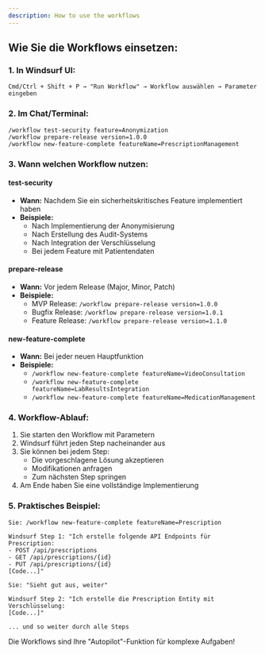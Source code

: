 ```yaml
---
description: How to use the workflows
---
```


## Wie Sie die Workflows einsetzen:

### **1. In Windsurf UI:**
```
Cmd/Ctrl + Shift + P → "Run Workflow" → Workflow auswählen → Parameter eingeben
```

### **2. Im Chat/Terminal:**
```
/workflow test-security feature=Anonymization
/workflow prepare-release version=1.0.0
/workflow new-feature-complete featureName=PrescriptionManagement
```

### **3. Wann welchen Workflow nutzen:**

#### **test-security**
- **Wann:** Nachdem Sie ein sicherheitskritisches Feature implementiert haben
- **Beispiele:**
  - Nach Implementierung der Anonymisierung
  - Nach Erstellung des Audit-Systems
  - Nach Integration der Verschlüsselung
  - Bei jedem Feature mit Patientendaten

#### **prepare-release**
- **Wann:** Vor jedem Release (Major, Minor, Patch)
- **Beispiele:**
  - MVP Release: `/workflow prepare-release version=1.0.0`
  - Bugfix Release: `/workflow prepare-release version=1.0.1`
  - Feature Release: `/workflow prepare-release version=1.1.0`

#### **new-feature-complete**
- **Wann:** Bei jeder neuen Hauptfunktion
- **Beispiele:**
  - `/workflow new-feature-complete featureName=VideoConsultation`
  - `/workflow new-feature-complete featureName=LabResultsIntegration`
  - `/workflow new-feature-complete featureName=MedicationManagement`

### **4. Workflow-Ablauf:**
1. Sie starten den Workflow mit Parametern
2. Windsurf führt jeden Step nacheinander aus
3. Sie können bei jedem Step:
   - Die vorgeschlagene Lösung akzeptieren
   - Modifikationen anfragen
   - Zum nächsten Step springen
4. Am Ende haben Sie eine vollständige Implementierung

### **5. Praktisches Beispiel:**
```
Sie: /workflow new-feature-complete featureName=Prescription

Windsurf Step 1: "Ich erstelle folgende API Endpoints für Prescription:
- POST /api/prescriptions
- GET /api/prescriptions/{id}
- PUT /api/prescriptions/{id}
[Code...]"

Sie: "Sieht gut aus, weiter"

Windsurf Step 2: "Ich erstelle die Prescription Entity mit Verschlüsselung:
[Code...]"

... und so weiter durch alle Steps
```

Die Workflows sind Ihre "Autopilot"-Funktion für komplexe Aufgaben!